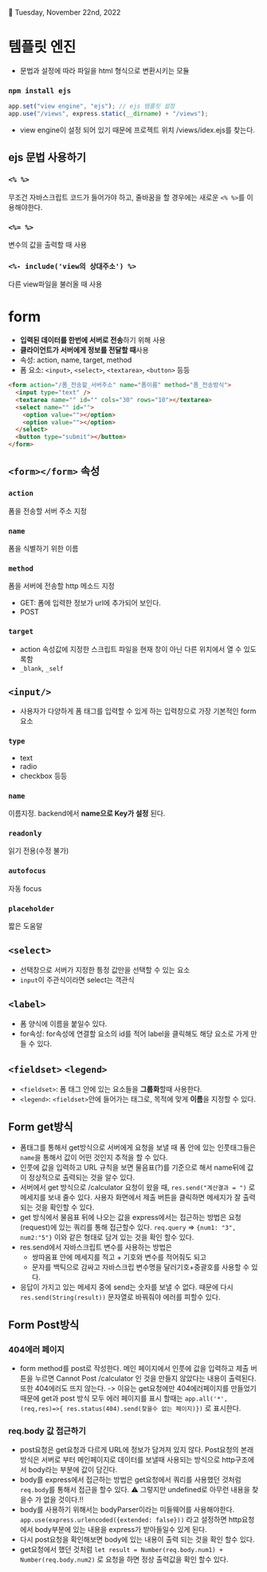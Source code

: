🌱 Tuesday, November 22nd, 2022

# 템플릿 엔진

- 문법과 설정에 따라 파일을 html 형식으로 변환시키는 모듈

### `npm install ejs`

```javascript
app.set("view engine", "ejs"); // ejs 템플릿 설정
app.use("/views", express.static(__dirname) + "/views");
```

- view engine이 설정 되어 있기 때문에 프로젝트 위치 /views/idex.ejs를 찾는다.

## ejs 문법 사용하기

### `<% %>`

무조건 자바스크립트 코드가 들어가야 하고, 줄바꿈을 할 경우에는 새로운 `<% %>`를 이용해야한다.

### `<%= %>`

변수의 값을 출력할 때 사용

### `<%- include('view의 상대주소') %>`

다른 view파일을 불러올 때 사용

# form

- **입력된 데이터를 한번에 서버로 전송**하기 위해 사용
- **클라이언트가 서버에게 정보를 전달할 때**사용
- 속성: action, name, target, method
- 폼 요소: `<input>`, `<select>`, `<textarea>`, `<button>` 등등

```html
<form action="/폼_전송할_서버주소" name="폼이름" method="폼_전송방식">
  <input type="text" />
  <textarea name="" id="" cols="30" rows="10"></textarea>
  <select name="" id="">
    <option value=""></option>
    <option value=""></option>
  </select>
  <button type="submit"></button>
</form>
```

## `<form></form>` 속성

### `action`

폼을 전송할 서버 주소 지정

### `name`

폼을 식별하기 위한 이름

### `method`

폼을 서버에 전송할 http 메소드 지정

- GET: 폼에 입력한 정보가 url에 추가되어 보인다.
- POST

### `target`

- action 속성값에 지정한 스크립트 파일을 현재 창이 아닌 다른 위치에서 열 수 있도록함
- `_blank`, `_self`

## `<input/>`

- 사용자가 다양하게 폼 태그를 입력할 수 있게 하는 입력창으로 가장 기본적인 form 요소

### `type`

- text
- radio
- checkbox 등등

### `name`

이름지정. backend에서 **name으로 Key가 설정** 된다.

### `readonly`

읽기 전용(수정 불가)

### `autofocus`

자동 focus

### `placeholder`

짧은 도움말

## `<select>`

- 선택창으로 서버가 지정한 틍정 값만을 선택할 수 있는 요소
- `input`이 주관식이라면 select는 객관식

## `<label>`

- 폼 양식에 이름을 붙일수 있다.
- for속성: for속성에 연결할 요소의 id를 적어 label을 클릭해도 해당 요소로 가게 만들 수 있다.

## `<fieldset>` `<legend>`

- `<fieldset>`: 폼 태그 안에 있는 요소들을 **그룹화**할때 사용한다.
- `<legend>`: `<fieldset>`안에 들어가는 태그로, 목적에 맞게 **이름**을 지정할 수 있다.

## Form get방식

- 폼태그를 통해서 get방식으로 서버에게 요청을 보낼 때 폼 안에 있는 인풋태그들은 `name`을 통해서 값이 어떤 것인지 추적을 할 수 있다.
- 인풋에 값을 입력하고 URL 규칙을 보면 물음표(?)를 기준으로 해서 name뒤에 값이 정상적으로 출력되는 것을 알수 있다.
- 서버에서 get 방식으로 /calculator 요청이 왔을 때, `res.send("계산결과 = ")` 로 메세지를 보내 줄수 있다. 사용자 화면에서 제출 버튼을 클릭하면 메세지가 잘 출력되는 것을 확인할 수 있다.
- get 방식에서 물음표 뒤에 나오는 값을 express에서는 접근하는 방법은 요청(request)에 있는 쿼리를 통해 접근할수 있다. `req.query` => `{num1: "3", num2:"5"}` 이와 같은 형태로 담겨 있는 것을 확인 할수 있다.
- res.send에서 자바스크립트 변수를 사용하는 방법은
  - 쌍따옴표 안에 메세지를 적고 + 기호와 변수를 적어줘도 되고
  * 문자를 백틱으로 감싸고 자바스크립 변수명을 달러기호+중괄호를 사용할 수 있다.
- 응답이 가지고 있는 메세지 중에 send는 숫자를 보낼 수 없다. 때문에 다시 `res.send(String(result))` 문자열로 바꿔줘야 에러를 피할수 있다.

## Form Post방식

### 404에러 페이지

- form method를 post로 작성한다. 메인 페이지에서 인풋에 값을 입력하고 제출 버튼을 누르면 Cannot Post /calculator 인 것을 만들지 않았다는 내용이 출력된다. 또한 404에러도 뜨지 않는다. -> 이유는 get요청에만 404에러페이지를 만들었기 때문에 get과 post 방식 모두 에러 페이지를 표시 할때는 `app.all('*',(req,res)=>{ res.status(404).send(찾을수 없는 페이지)})` 로 표시한다.

### req.body 값 접근하기

- post요청은 get요청과 다르게 URL에 정보가 담겨져 있지 않다. Post요청의 본래 방식은 서버로 부터 메인페이지로 데이터를 보낼때 사용되는 방식으로 http구조에서 body라는 부분에 값이 담긴다.
- body를 express에서 접근하는 방법은 get요청에서 쿼리를 사용했던 것처럼 `req.body`를 통해서 접근을 할수 있다. ⚠ 그렇지만 undefined로 아무런 내용을 찾을수 가 없을 것이다.!!
- body를 사용하기 위해서는 bodyParser이라는 미들웨어를 사용해야한다. `app.use(express.urlencoded({extended: false}))` 라고 설정하면 http요청에서 body부분에 있는 내용을 express가 받아들일수 있게 된다.
- 다시 post요청을 확인해보면 body에 있는 내용이 출력 되는 것을 확인 할수 있다.
- get요청에서 했던 것처럼 `let result = Number(req.body.num1) + Number(req.body.num2)` 로 요청을 하면 정상 출력값을 확인 할수 있다.
